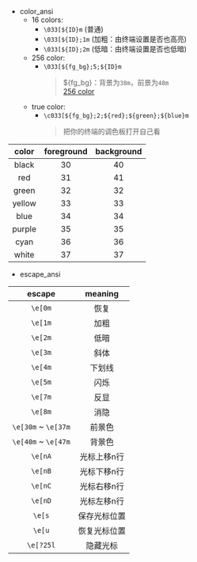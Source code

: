 * color_ansi
    * 16 colors:
        * `\033[${ID}m`    (普通)
        * `\033[${ID};1m`  (加粗：由终端设置是否也高亮)
        * `\033[${ID};2m`  (低暗：由终端设置是否也低暗)
    * 256 color:
        * `\033[${fg_bg};5;${ID}m`
            > ${fg_bg}：背景为`38m`，前景为`48m`  
            > [256 color](https://jonasjacek.github.io/colors/)
    * true color:
        * `\c033[${fg_bg};2;${red};${green};${blue}m`
            > 把你的终端的调色板打开自己看

|  color | foreground | background |
|:------:|:----------:|:----------:|
|  black |     30     |     40     |
|   red  |     31     |     41     |
|  green |     32     |     32     |
| yellow |     33     |     33     |
|  blue  |     34     |     34     |
| purple |     35     |     35     |
|  cyan  |     36     |     36     |
|  white |     37     |     37     |
<!-- -->

* escape_ansi

|        escape       |    meaning   |
|:-------------------:|:------------:|
|       `\e[0m`       |     恢复     |
|       `\e[1m`       |     加粗     |
|       `\e[2m`       |     低暗     |
|       `\e[3m`       |     斜体     |
|       `\e[4m`       |    下划线    |
|       `\e[5m`       |     闪烁     |
|       `\e[7m`       |     反显     |
|       `\e[8m`       |     消隐     |
| `\e[30m` ~ `\e[37m` |    前景色    |
| `\e[40m` ~ `\e[47m` |    背景色    |
|       `\e[nA`       |  光标上移n行 |
|       `\e[nB`       |  光标下移n行 |
|       `\e[nC`       |  光标右移n行 |
|       `\e[nD`       |  光标左移n行 |
|        `\e[s`       | 保存光标位置 |
|        `\e[u`       | 恢复光标位置 |
|      `\e[?25l`      |   隐藏光标   |
<!-- -->

